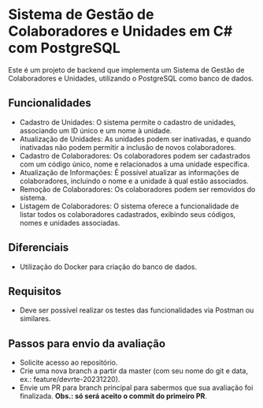 # Sistema de Gestão de Colaboradores e Unidades em C# com PostgreSQL

Este é um projeto de backend que implementa um Sistema de Gestão de Colaboradores e Unidades, utilizando o PostgreSQL como banco de dados.

## **Funcionalidades**
* Cadastro de Unidades: O sistema permite o cadastro de unidades, associando um ID único e um nome à unidade.
* Atualização de Unidades: As unidades podem ser inativadas, e quando inativadas não podem permitir a inclusão de novos colaboradores.
* Cadastro de Colaboradores: Os colaboradores podem ser cadastrados com um código único, nome e relacionados a uma unidade específica.
* Atualização de Informações: É possível atualizar as informações de colaboradores, incluindo o nome e a unidade à qual estão associados.
* Remoção de Colaboradores: Os colaboradores podem ser removidos do sistema.
* Listagem de Colaboradores: O sistema oferece a funcionalidade de listar todos os colaboradores cadastrados, exibindo seus códigos, nomes e unidades associadas.

## **Diferenciais**
* Utilização do Docker para criação do banco de dados.

## **Requisitos**
* Deve ser possível realizar os testes das funcionalidades via Postman ou similares.

## Passos para envio da avaliação
* Solicite acesso ao repositório.
* Crie uma nova branch a partir da master (com seu nome do git e data, ex.: feature/devrte-20231220).
* Envie um PR para branch principal para sabermos que sua avaliação foi finalizada. **Obs.: só será aceito o commit do primeiro PR**.
